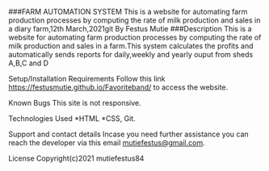 ###FARM AUTOMATION SYSTEM
This is a website for automating farm production processes by computing the rate of milk production and sales in a  diary farm,12th March,2021git
By Festus Mutie
###Description
This is a website for automating farm production processes by computing the rate of milk production and sales in a farm.This system calculates the profits and automatically sends reports for daily,weekly and yearly ouput from sheds A,B,C and D

Setup/Installation Requirements
 Follow this link https://festusmutie.github.io/Favoriteband/ to access the website.

Known Bugs
This site is not responsive.

Technologies Used
*HTML
*CSS, Git.

Support and contact details
Incase you need further assistance you can reach the developer via this email mutiefestus@gmail.com.

License
Copyright(c)2021 mutiefestus84